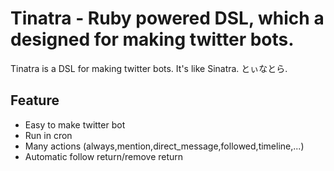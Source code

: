 # Tinatra - Ruby powered DSL, which a designed for making twitter bots.

Tinatra is a DSL for making twitter bots. It's like Sinatra. とぃなとら.

## Feature

* Easy to make twitter bot
* Run in cron
* Many actions (always,mention,direct\_message,followed,timeline,...)
* Automatic follow return/remove return
